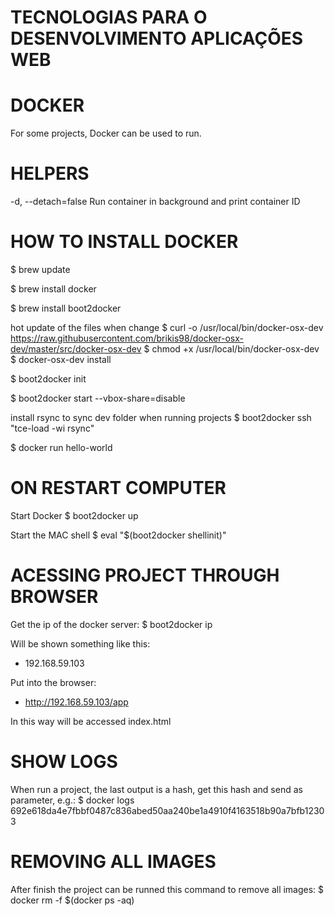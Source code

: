 TECNOLOGIAS PARA O DESENVOLVIMENTO APLICAÇÕES WEB
==============

# DOCKER

For some projects, Docker can be used to run.

# HELPERS

-d, --detach=false         Run container in background and print container ID

# HOW TO INSTALL DOCKER

$ brew update

$ brew install docker

$ brew install boot2docker

hot update of the files when change
$ curl -o /usr/local/bin/docker-osx-dev https://raw.githubusercontent.com/brikis98/docker-osx-dev/master/src/docker-osx-dev
$ chmod +x /usr/local/bin/docker-osx-dev
$ docker-osx-dev install

$ boot2docker init

$ boot2docker start --vbox-share=disable

install rsync to sync dev folder when running projects
$ boot2docker ssh "tce-load -wi rsync"

$ docker run hello-world

# ON RESTART COMPUTER

Start Docker
$ boot2docker up

Start the MAC shell
$ eval "$(boot2docker shellinit)"

# ACESSING PROJECT THROUGH BROWSER

Get the ip of the docker server:
$ boot2docker ip
	
Will be shown something like this:
- 192.168.59.103
	
Put into the browser:
- http://192.168.59.103/app
	
In this way will be accessed index.html

# SHOW LOGS

When run a project, the last output is a hash, get this hash and send as parameter, e.g.:
$ docker logs 692e618da4e7fbbf0487c836abed50aa240be1a4910f4163518b90a7bfb12303

# REMOVING ALL IMAGES

After finish the project can be runned this command to remove all images:
$ docker rm -f $(docker ps -aq)
